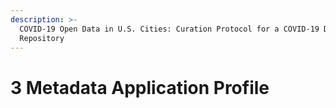 ```yaml
---
description: >-
  COVID-19 Open Data in U.S. Cities: Curation Protocol for a COVID-19 Data
  Repository
---
```


# 3 Metadata Application Profile

